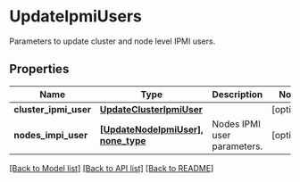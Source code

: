 # UpdateIpmiUsers

Parameters to update cluster and node level IPMI users.

## Properties
Name | Type | Description | Notes
------------ | ------------- | ------------- | -------------
**cluster_ipmi_user** | [**UpdateClusterIpmiUser**](UpdateClusterIpmiUser.md) |  | [optional] 
**nodes_impi_user** | [**[UpdateNodeIpmiUser], none_type**](UpdateNodeIpmiUser.md) | Nodes IPMI user parameters. | [optional] 

[[Back to Model list]](../README.md#documentation-for-models) [[Back to API list]](../README.md#documentation-for-api-endpoints) [[Back to README]](../README.md)


